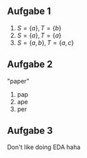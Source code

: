 ## Aufgabe 1

1. $S = \{ a \}, T = \{b\}$
2. $S = \{ a \}, T = \{a\}$
3. $S = \{a,b\}, T = \{a,c\}$

## Aufgabe 2

"paper"

1. pap
2. ape
3. per

## Aufgabe 3

Don't like doing EDA haha